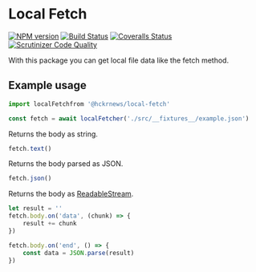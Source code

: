 # Local Fetch

[![NPM version][npm-image]][npm-url] [![Build Status][travis-image]][travis-url] [![Coveralls Status][coveralls-image]][coveralls-url] [![Scrutinizer Code Quality][scrutinizer-image]][scrutinizer-url]

With this package you can get local file data like the fetch method.

## Example usage

```javascript
import localFetchfrom '@hckrnews/local-fetch'

const fetch = await localFetcher('./src/__fixtures__/example.json')
```

Returns the body as string. 
```javascript
fetch.text()
```

Returns the body parsed as JSON. 
```javascript
fetch.json()
```

Returns the body as [ReadableStream](https://streams.spec.whatwg.org/#readablestream). 
```javascript
let result = ''
fetch.body.on('data', (chunk) => {
    result += chunk
})

fetch.body.on('end', () => {
    const data = JSON.parse(result)
})
```

[npm-url]: https://www.npmjs.com/package/@hckrnews/local-fetch
[npm-image]: https://img.shields.io/npm/v/@hckrnews/local-fetch.svg
[travis-url]: https://app.travis-ci.com/hckrnews/local-fetch
[travis-image]: https://app.travis-ci.com/hckrnews/local-fetch.svg?branch=main
[coveralls-url]: https://coveralls.io/r/hckrnews/local-fetch
[coveralls-image]: https://img.shields.io/coveralls/hckrnews/local-fetch/main.svg
[scrutinizer-url]: https://scrutinizer-ci.com/g/hckrnews/local-fetch/?branch=main
[scrutinizer-image]: https://scrutinizer-ci.com/g/hckrnews/local-fetch/badges/quality-score.png?b=main
